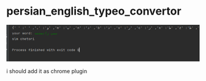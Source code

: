 # persian_english_typeo_convertor

![img](https://github.com/mohammadhoseinazaddel/easy_python_projects/blob/main/persian_english_typeo_convertor/statics/first_pack.png)

i should add it as  chrome plugin
